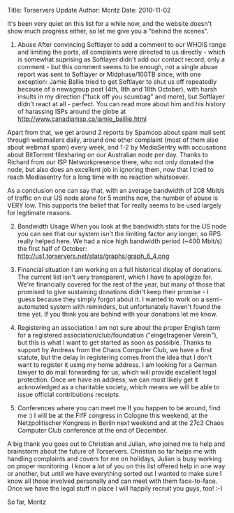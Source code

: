 Title:  Torservers Update
Author: Moritz 
Date: 2010-11-02


It's been very quiet on this list for a while now, and the website
doesn't show much progress either, so let me give you a "behind the scenes".

1. Abuse
After convincing Softlayer to add a comment to our WHOIS range and
limiting the ports, all complaints were directed to us directly - which
is somewhat suprising as Softlayer didn't add our contact record, only a
comment - but this comment seems to be enough, not a single abuse report
was sent to Softlayer or Midphase/100TB since, with one exception: Jamie
Ballie tried to get Softlayer to shut us off repeatedly because of a
newsgroup post (4th, 8th and 18th October), with harsh insults in my
direction ("fuck off you scumbag" and more), but Softlayer didn't react
at all - perfect. You can read more about him and his history of
harassing ISPs around the globe at
<http://www.canadianisp.ca/jamie_baillie.html>

Apart from that, we get around 2 reports by Spamcop about spam mail sent
through webmailers daily, around one other complaint (most of them also
about webmail spam) every week, and 1-2 by MediaSentry with accusations
about BitTorrent filesharing on our Australian node per day. Thanks to
Richard from our ISP Networkpresence there, who not only donated the
node, but also does an excellent job in ignoring them, now that I tried
to reach Mediasentry for a long time with no reaction whatsoever.

As a conclusion one can say that, with an average bandwidth of 208
Mbit/s of traffic on our US node alone for 5 months now, the number of
abuse is VERY low. This supports the belief that Tor really seems to be
used largely for legitimate reasons.

2. Bandwidth Usage
When you look at the bandwidth stats for the US node you can see that
our system isn't the limiting factor any longer, so RPS really helped
here. We had a nice high bandwidth period (~400 Mbit/s) the first half
of October: <http://us1.torservers.net/stats/graphs/graph_6_4.png>

3. Financial situation
I am working on a full historical display of donations. The current list
isn't very transparent, which I have to apologize for. We're financially
covered for the rest of the year, but many of those that promised to
give sustaining donations didn't keep their promise - I guess because
they simply forgot about it. I wanted to work on a semi-automated system
with reminders, but unfortunately haven't found the time yet. If you
think you are behind with your donations let me know.

4. Registering an association
I am not sure about the proper English term for a registered
association/club/foundation ("eingetragener Verein"), but this is what I
want to get started as soon as possible. Thanks to support by Andreas
from the Chaos Computer Club, we have a first statute, but the delay in
registering comes from the idea that I don't want to register it using
my home address. I am looking for a German lawyer to do mail forwarding
for us, which will provide excellent legal protection. Once we have an
address, we can most likely get it acknowledged as a charitable society,
which means we will be able to issue official contributions receipts.

5. Conferences where you can meet me
If you happen to be around, find me :) I will be at the FIfF congress in
Cologne this weekend, at the Netzpolitischer Kongress in Berlin next
weekend and at the 27c3 Chaos Computer Club conference at the end of
December.

A big thank you goes out to Christian and Julian, who joined me to help
and brainstorm about the future of Torservers. Christian so far helps me
with handling complaints and covers for me on holidays, Julian is busy
working on proper monitoring. I know a lot of you on this list offered
help in one way or another, but until we have everything sorted out I
wanted to make sure I know all those involved personally and can meet
with them face-to-face. Once we have the legal stuff in place I will
happily recruit you guys, too! :-)

So far,
Moritz
